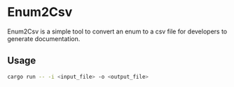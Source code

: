 # Enum2Csv

Enum2Csv is a simple tool to convert an enum to a csv file for developers to generate documentation.

## Usage

```bash
cargo run -- -i <input_file> -o <output_file>
```